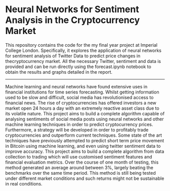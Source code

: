 # Neural Networks for Sentiment Analysis in the Cryptocurrency Market

This repository contains the code for the my final year project at Imperial College London. Specifically, it explores the application of neural networks for sentiment analysis of Twitter Data to predict price changes in thecryptocurrency market. All the necessary Twitter, sentiment and data is provided and can be run directly using the forecast.ipynb notebook to obtain the results and graphs detailed in the report.

---

Machine learning and neural networks have found extensive uses in financial institutions for time series forecasting. Whilst getting information used to be slow and difficult, social media has revolutionised access to financial news. The rise of cryptocurrencies has offered investors a new market open 24 hours a day with an extremely reactive asset class due to its volatile nature. This project aims to build a complete algorithm capable of analysing sentiments of social media posts using neural networks and other machine learning techniques in order to predict cryptocurrency prices. Furthermore, a strategy will be developed in order to profitably trade cryptocurrencies and outperform current techniques. Some state of the art techniques have previously attempted to predict short term price movement in Bitcoin using machine learning, and even using twitter sentiment data to improve accuracy. This project aims to build a complete algorithm from data collection to trading which will use customised sentiment features and financial evaluation metrics. Over the course of one month of testing, this method generated an average around between 3%, largely beating the benchmarks over the same time period. This method is still being tested under different market conditions and such returns might not be sustainable in real conditions.

